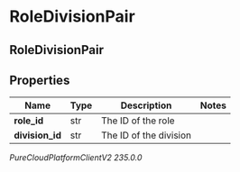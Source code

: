 # RoleDivisionPair

## RoleDivisionPair

## Properties

|Name | Type | Description | Notes|
|------------ | ------------- | ------------- | -------------|
| **role_id** | str | The ID of the role | |
| **division_id** | str | The ID of the division | |



_PureCloudPlatformClientV2 235.0.0_

